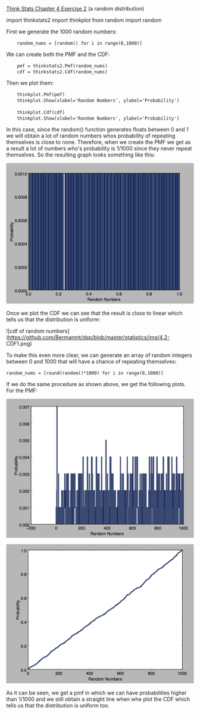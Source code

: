 [Think Stats Chapter 4 Exercise 2](http://greenteapress.com/thinkstats2/html/thinkstats2005.html#toc41) (a random distribution)

import thinkstats2
import thinkplot
from random import random


First we generate the 1000 random numbers:
	
		random_nums = [random() for i in range(0,1000)]


We can create both the PMF and the CDF:

		pmf = thinkstats2.Pmf(random_nums)
		cdf = thinkstats2.Cdf(random_nums)

Then we plot them:

		thinkplot.Pmf(pmf)
		thinkplot.Show(xlabel='Random Numbers', ylabel='Probability')

		thinkplot.Cdf(cdf)
		thinkplot.Show(xlabel='Random Numbers', ylabel='Probability')

In this case, since the random() function generates floats between 0 and 1 we will obtain a lot of random numbers whos probability of repeating themselves is close to none. Therefore, when we create the PMF we get as a result a lot of numbers who's probability is 1/1000 since they never repeat themselves. So the resulting graph looks something like this:

![pmf of random numbers](https://github.com/Bermanmt/dsp/blob/master/statistics/img/4.2-pmf1.png)

Once we plot the CDF we can see that the result is close to linear which tells us that the distribution is uniform:

![cdf of random numbers](https://github.com/Bermanmt/dsp/blob/master/statistics/img/4.2- CDF1.png)

To make this even more clear, we can generate an array of random integers between 0 and 1000 that will have a chance of repeating themselves:

	random_nums = [round(random()*1000) for i in range(0,1000)]

If we do the same procedure as shown above, we get the following plots. For the PMF:

![pmf of random numbers](https://github.com/Bermanmt/dsp/blob/master/statistics/img/4.2-pmf2.png)

![pmf of random numbers](https://github.com/Bermanmt/dsp/blob/master/statistics/img/4.2-cdf2.png)	


As it can be seen, we get a pmf in which we can have probabilities higher than 1/1000 and we still obtain a straight line when whe plot the CDF which tells us that the distribution is uniform too. 


